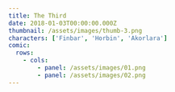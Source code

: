```yaml
---
title: The Third
date: 2018-01-03T00:00:00.000Z
thumbnail: /assets/images/thumb-3.png
characters: ['Finbar', 'Horbin', 'Akorlara']
comic:
  rows:
    - cols:
        - panel: /assets/images/01.png
        - panel: /assets/images/02.png
---
```



